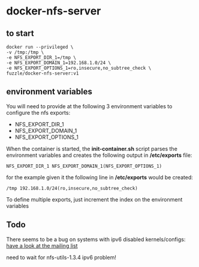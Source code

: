 # docker-nfs-server

## to start
    docker run --privileged \
    -v /tmp:/tmp \
    -e NFS_EXPORT_DIR_1=/tmp \
    -e NFS_EXPORT_DOMAIN_1=192.168.1.0/24 \
    -e NFS_EXPORT_OPTIONS_1=ro,insecure,no_subtree_check \
    fuzzle/docker-nfs-server:v1

## environment variables
You will need to provide at the following 3 environment variables to configure the nfs exports:
* NFS_EXPORT_DIR_1
* NFS_EXPORT_DOMAIN_1
* NFS_EXPORT_OPTIONS_1

When the container is started, the **init-container.sh** script parses the environment variables and creates the following output in **/etc/exports** file:

    NFS_EXPORT_DIR_1 NFS_EXPORT_DOMAIN_1(NFS_EXPORT_OPTIONS_1)
for the example given it the following line in **/etc/exports** would be created:

    /tmp 192.168.1.0/24(ro,insecure,no_subtree_check)

To define multiple exports, just increment the index on the environment variables

## Todo
There seems to be a bug on systems with ipv6 disabled kernels/configs:
[have a look at the mailing list](http://www.spinics.net/lists/linux-nfs/msg53046.html)

need to wait for nfs-utils-1.3.4 ipv6 problem!

